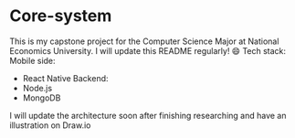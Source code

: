 # Core-system
This is my capstone project for the Computer Science Major at National Economics University. I will update this README regularly! 😄
Tech stack:
Mobile side:
- React Native
Backend:
- Node.js
- MongoDB  

I will update the architecture soon after finishing researching and have an illustration on Draw.io
